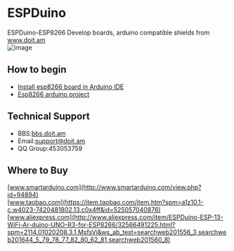 # ESPDuino
ESPDuino-ESP8266 Develop boards, arduino compatible shields from www.doit.am<br>
![image](https://github.com/SmartArduino/ESPDuino/blob/master/doc/img/espduino.png)

## How to begin
* [Install esp8266 board in Arduino IDE](http://bbs.doit.am/forum.php?mod=viewthread&tid=223&extra=page%3D1)
* [Esp8266 arduino project](https://github.com/esp8266/Arduino)

## Technical Support
* BBS:[bbs.doit.am](www.bbs.doit.am)<br>
* Email:support@doit.am<br>
* QQ Group:453053759<br>

## Where to Buy
[www.smartarduino.com](http://www.smartarduino.com/view.php?id=94894)<br>
[www.taobao.com](https://item.taobao.com/item.htm?spm=a1z10.1-c.w4023-7420481802.13.c0x4ff&id=525057040876)<br>
[www.aliexpress.com](http://www.aliexpress.com/item/ESPDuino-ESP-13-WiFi-Ar-duino-UNO-R3-for-ESP8266/32566491225.html?spm=2114.01020208.3.1.MsfsVi&ws_ab_test=searchweb201556_3,searchweb201644_5_79_78_77_82_80_62_81,searchweb201560_8)<br>

